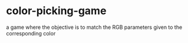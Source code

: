 # color-picking-game
a game where the objective is to match the RGB parameters given to the corresponding color
